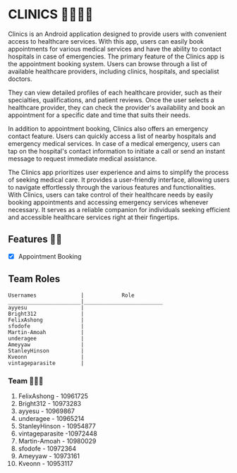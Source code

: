 # CLINICS 👨‍⚕️🧑‍⚕️
Clinics is an Android application designed to provide users with convenient access to healthcare services. 
With this app, users can easily book appointments for various medical services and have the ability to contact hospitals in case of emergencies.
The primary feature of the Clinics app is the appointment booking system. Users can browse through a
list of available healthcare providers, including clinics, hospitals, and specialist doctors.

They can view detailed profiles of each healthcare provider, such as their specialties, qualifications, and patient reviews.
Once the user selects a healthcare provider, they can check the provider's availability and book an appointment for a specific date and time that suits their needs.

In addition to appointment booking, Clinics also offers an emergency contact feature. Users can quickly access a list of nearby hospitals and emergency medical services. 
In case of a medical emergency, users can tap on the hospital's contact information to initiate a call or send an instant message to request immediate medical assistance.

The Clinics app prioritizes user experience and aims to simplify the process of seeking medical care.
It provides a user-friendly interface, allowing users to navigate effortlessly through the various features and functionalities.
With Clinics, users can take control of their healthcare needs by easily booking appointments and accessing emergency services whenever necessary.
It serves as a reliable companion for individuals seeking efficient and accessible healthcare services right at their fingertips.

## Features 🔧🔗
- [x] Appointment Booking


## Team Roles
````
Usernames              |            Role
_______________________|_________________________
ayyesu                 |
Bright312              |
FelixAshong            |
sfodofe                |
Martin-Amoah           |
underagee              |
Ameyyaw                |
StanleyHinson          |
Kveonn                 |
vintageparasite        |
````
### Team 👨‍👧‍👦
1. FelixAshong - 10961725
2. Bright312 - 10973283
3. ayyesu - 10969867
4. underagee - 10965214
5. StanleyHinson - 10954877
6. vintageparasite -10972448
7. Martin-Amoah - 10980029
8. sfodofe - 10972364
9. Ameyyaw - 10973161
10. Kveonn - 10953117
